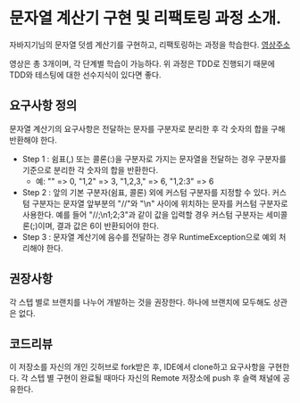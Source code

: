 # 문자열 계산기 구현 및 리팩토링 과정 소개.

자바지기님의 문자열 덧셈 계산기를 구현하고, 리팩토링하는 과정을 학습한다.
[영상주소](https://www.youtube.com/watch?v=08YYZ0acYNE)

영상은 총 3개이며, 각 단계별 학습이 가능하다. 위 과정은 TDD로 진행되기 때문에 TDD와 테스팅에 대한 선수지식이 있다면 좋다.

## 요구사항 정의

문자열 계산기의 요구사항은 전달하는 문자를 구분자로 분리한 후 각 숫자의 합을 구해 반환해야 한다.

- Step 1 : 쉼표(,) 또는 콜론(:)을 구분자로 가지는 문자열을 전달하는 경우 구분자를 기준으로 분리한 각 숫자의 합을 반환한다.
  - 예: "" => 0, "1,2" => 3, "1,2,3," => 6, "1,2:3" => 6
- Step 2 : 앞의 기본 구분자(쉼표, 콜론) 외에 커스텀 구분자를 지정할 수 있다. 커스텀 구분자는 문자열 앞부분의 "//"와 "\n" 사이에 위치하는 문자를 커스텀
구분자로 사용한다. 예를 들어 "//;\n1;2;3"과 같이 값을 입력할 경우 커스텀 구분자는 세미콜론(;)이며, 결과 값은 6이 반환되어야 한다.
- Step 3 : 문자열 계산기에 음수를 전달하는 경우 RuntimeException으로 예외 처리해야 한다.

## 권장사항

각 스텝 별로 브랜치를 나누어 개발하는 것을 권장한다. 하나에 브랜치에 모두해도 상관은 없다.

## 코드리뷰

이 저장소를 자신의 개인 깃허브로 fork받은 후, IDE에서 clone하고 요구사항을 구현한다. 각 스텝 별 구현이 완료될 때마다 자신의 Remote 저장소에 push 후
슬랙 채널에 공유한다.
